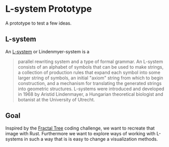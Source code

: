 # L-system Prototype
A prototype to test a few ideas.

## L-system
An [L-system][l-system] or Lindenmyer-system is a

> parallel rewriting system and a type of formal grammar. An L-system consists of an alphabet of symbols that can be used to make strings, a collection of production rules that expand each symbol into some larger string of symbols, an initial "axiom" string from which to begin construction, and a mechanism for translating the generated strings into geometric structures. L-systems were introduced and developed in 1968 by Aristid Lindenmayer, a Hungarian theoretical biologist and botanist at the University of Utrecht.

## Goal
Inspired by the [Fractal Tree][video] coding challenge, we want to recreate that image with Rust. Furthermore we want to explore ways of working with L-systems in such a way that is is easy to change a visualization methods.

[l-system]: https://en.wikipedia.org/wiki/L-system
[video]: https://www.youtube.com/watch?v=E1B4UoSQMFw
